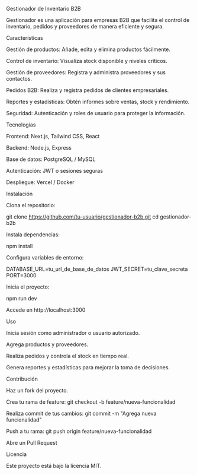 Gestionador de Inventario B2B

Gestionador es una aplicación para empresas B2B que facilita el control de inventario, pedidos y proveedores de manera eficiente y segura.

Características

Gestión de productos: Añade, edita y elimina productos fácilmente.

Control de inventario: Visualiza stock disponible y niveles críticos.

Gestión de proveedores: Registra y administra proveedores y sus contactos.

Pedidos B2B: Realiza y registra pedidos de clientes empresariales.

Reportes y estadísticas: Obtén informes sobre ventas, stock y rendimiento.

Seguridad: Autenticación y roles de usuario para proteger la información.

Tecnologías

Frontend: Next.js, Tailwind CSS, React

Backend: Node.js, Express

Base de datos: PostgreSQL / MySQL

Autenticación: JWT o sesiones seguras

Despliegue: Vercel / Docker

Instalación

Clona el repositorio:

git clone https://github.com/tu-usuario/gestionador-b2b.git
cd gestionador-b2b


Instala dependencias:

npm install


Configura variables de entorno:

DATABASE_URL=tu_url_de_base_de_datos
JWT_SECRET=tu_clave_secreta
PORT=3000


Inicia el proyecto:

npm run dev


Accede en http://localhost:3000

Uso

Inicia sesión como administrador o usuario autorizado.

Agrega productos y proveedores.

Realiza pedidos y controla el stock en tiempo real.

Genera reportes y estadísticas para mejorar la toma de decisiones.

Contribución

Haz un fork del proyecto.

Crea tu rama de feature: git checkout -b feature/nueva-funcionalidad

Realiza commit de tus cambios: git commit -m "Agrega nueva funcionalidad"

Push a tu rama: git push origin feature/nueva-funcionalidad

Abre un Pull Request

Licencia

Este proyecto está bajo la licencia MIT.
